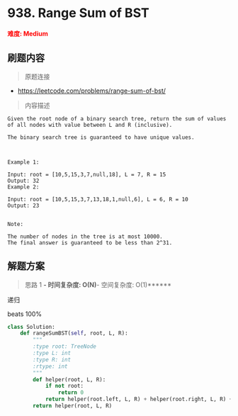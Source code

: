 # 938. Range Sum of BST

**<font color=red>难度: Medium</font>**

## 刷题内容

> 原题连接

* https://leetcode.com/problems/range-sum-of-bst/

> 内容描述

```
Given the root node of a binary search tree, return the sum of values of all nodes with value between L and R (inclusive).

The binary search tree is guaranteed to have unique values.

 

Example 1:

Input: root = [10,5,15,3,7,null,18], L = 7, R = 15
Output: 32
Example 2:

Input: root = [10,5,15,3,7,13,18,1,null,6], L = 6, R = 10
Output: 23
 

Note:

The number of nodes in the tree is at most 10000.
The final answer is guaranteed to be less than 2^31.
```

## 解题方案

> 思路 1
******- 时间复杂度: O(N)******- 空间复杂度: O(1)******


递归

beats 100%

```python
class Solution:
    def rangeSumBST(self, root, L, R):
        """
        :type root: TreeNode
        :type L: int
        :type R: int
        :rtype: int
        """
        def helper(root, L, R):
            if not root:
                return 0
            return helper(root.left, L, R) + helper(root.right, L, R) + (root.val if L <= root.val <= R else 0)
        return helper(root, L, R)
```
































